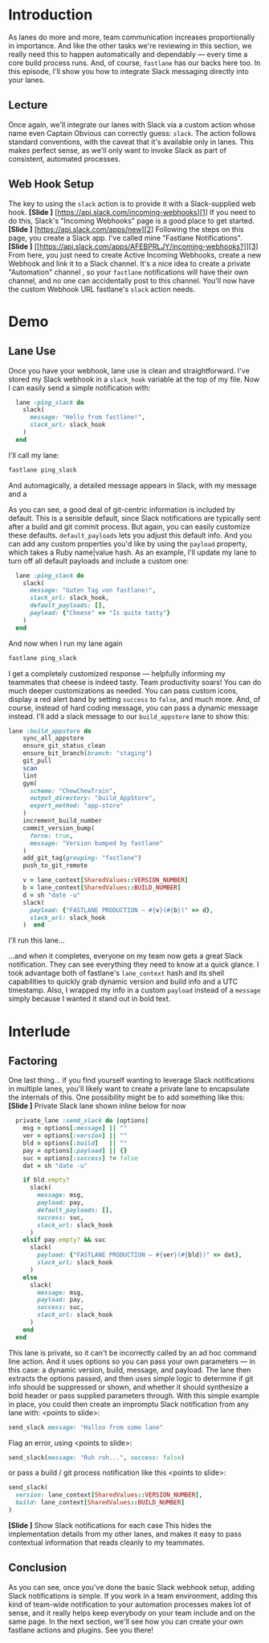 # Introduction
As lanes do more and more, team communication increases proportionally in importance. And like the other tasks we're reviewing in this section, we really need this to happen automatically and dependably — every time a core build process runs.
And, of course, `fastlane` has our backs here too. In this episode, I'll show you how to integrate Slack messaging directly into your lanes.
## Lecture 
Once again, we'll integrate our lanes with Slack via a custom action whose name even Captain Obvious can correctly guess: `slack`. 
The action follows standard conventions, with the caveat that it's available only in lanes. This makes perfect sense, as we'll only want to invoke Slack as part of consistent, automated processes.
## Web Hook Setup
The key to using the `slack` action is to provide it with a Slack-supplied web hook. 
**[Slide ]** [https://api.slack.com/incoming-webhooks][1]
If you need to do this, Slack's "Incoming Webhooks" page is a good place to get started. 
**[Slide ]** [https://api.slack.com/apps/new][2]
Following the steps on this page, you create a Slack app. I've called mine "Fastlane Notifications".
**[Slide ]** [\[https://api.slack.com/apps/AFEBPRLJY/incoming-webhooks?]][3]
From here, you just need to create Active Incoming Webhooks, create a new Webhook and link it to a Slack channel. It's a nice idea to create a private "Automation" channel , so your `fastlane` notifications will have their own channel, and no one can accidentally post to this channel. 
You'll now have the custom Webhook URL fastlane's `slack` action needs. 
# Demo
## Lane Use
Once you have your webhook, lane use is clean and straightforward. 
I've stored my Slack webhook in a `slack_hook` variable at the top of my file. Now I can easily send a simple notification with:
```ruby
  lane :ping_slack do
    slack(
      message: "Hello from fastlane!",
      slack_url: slack_hook
    )
  end
```
I'll call my lane:
```ruby
fastlane ping_slack
```
And automagically, a detailed message appears in Slack, with my message and a 
<!-- Show this in the browser -->
As you can see, a good deal of git-centric information is included by default. This is a sensible default, since Slack notifications are typically sent after a build and git commit process.
But again, you can easily customize these defaults. `default_payloads` lets you adjust this default info. And you can add any custom properties you'd like by using the `payload` property, which takes a Ruby name|value hash.
As an example, I'll update my lane to turn off all default payloads and include a custom one:
```ruby
  lane :ping_slack do
    slack(
      message: "Guten Tag von fastlane!",
      slack_url: slack_hook,
      default_payloads: [],
      payload: {"Cheese" => "Is quite tasty"}
    )
  end
```
And now when I run my lane again
```ruby
fastlane ping_slack
```
I get a completely customized response — helpfully informing my teammates that cheese is indeed tasty. Team productivity soars!
You can do much deeper customizations as needed. You can pass custom icons, display a red alert band by setting `success` to `false`, and much more. 
And, of course, instead of hard coding message, you can pass a dynamic message instead. I'll add a slack message to our `build_appstore` lane to show this:
```ruby
lane :build_appstore do
    sync_all_appstore
    ensure_git_status_clean
    ensure_bit_branch(branch: "staging")
    git_pull
    scan
    lint
    gym(
      scheme: "ChewChewTrain",
      output_directory: "build_AppStore",
      export_method: "app-store"
    )
    increment_build_number
    commit_version_bump(
      force: true,
      message: "Version bumped by fastlane"
    )
    add_git_tag(grouping: "fastlane")
    push_to_git_remote

    v = lane_context[SharedValues::VERSION_NUMBER]
    b = lane_context[SharedValues::BUILD_NUMBER]
    d = sh "date -u"
    slack(
      payload: {"FASTLANE PRODUCTION — #{v}(#{b})" => d},
      slack_url: slack_hook
    )  end
```
I'll run this lane…
<!-- Run action and **seriouesly** fast forward :] -->
…and when it completes, everyone on my team now gets a great Slack notification. They can see everything they need to know at a quick glance. 
I took advantage both of fastlane's `lane_context` hash and its shell capabilities to quickly grab dynamic version and build info and a UTC timestamp. Also, I wrapped my info in a custom `payload` instead of a `message` simply because I wanted it stand out in bold text. 
# Interlude
## Factoring
One last thing… if you find yourself wanting to leverage Slack notifications in multiple lanes, you'll likely want to create a private lane to encapsulate the internals of this. One possibility might be to add something like this:
**[Slide ]** Private Slack lane shown inline below for now
```ruby
  private_lane :send_slack do |options|
    msg = options[:message] || ""
    ver = options[:version] || ""
    bld = options[:build]   || ""
    pay = options[:payload] || {}
    suc = options[:success] != false
    dat = sh "date -u"

    if bld.empty?
      slack(
        message: msg,
        payload: pay,
        default_payloads: [],
        success: suc,
        slack_url: slack_hook
      )
    elsif pay.empty? && suc
      slack(
        payload: {"FASTLANE PRODUCTION — #{ver}(#{bld})" => dat},
        slack_url: slack_hook
      )
    else
      slack(
        message: msg,
        payload: pay,
        success: suc,
        slack_url: slack_hook
      )
    end
  end
```
This lane is private, so it can't be incorrectly called by an ad hoc command line action. And it uses options so you can pass your own parameters — in this case: a dynamic version, build, message, and payload. The lane then extracts the options passed, and then uses simple logic to determine if git info should be suppressed or shown, and whether it should synthesize a bold header or pass supplied parameters through. 
With this simple example in place, you could then create an impromptu Slack notification from any lane with: \<points to slide\>:
```ruby
send_slack message: "Halloo from some lane"
```
Flag an error, using \<points to slide\>:
```ruby
send_slack(message: "Ruh roh...", success: false)
```
or pass a build / git process notification like this \<points to slide\>:
```ruby
send_slack(
  version: lane_context[SharedValues::VERSION_NUMBER],
  build: lane_context[SharedValues::BUILD_NUMBER]
)
```
**[Slide ]** Show Slack notifications for each case
This hides the implementation details from my other lanes, and makes it easy to pass contextual information that reads cleanly to my teammates. 
## Conclusion
As you can see, once you've done the basic Slack webhook setup, adding Slack notifications is simple. If you work in a team environment, adding this kind of team-wide notification to your automation processes makes lot of sense, and it really helps  keep everybody on your team include and on the same page.
In the next section, we'll see how you can create your own fastlane actions and plugins. See you there!

[1]:	https://api.slack.com/incoming-webhooks
[2]:	https://api.slack.com/apps/new
[3]:	https://slack.com/oauth/authorize?client_id=524457910707.524397870644&team=TFEDFSSLT&install_redirect=incoming-webhooks&scope=incoming-webhook "Add New Webhook to Workspace"